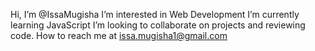 Hi, I’m @IssaMugisha
I’m interested in Web Development
I’m currently learning JavaScript
I’m looking to collaborate on projects and reviewing code.
How to reach me at issa.mugisha1@gmail.com

<!---
IssaMugisha/IssaMugisha is a ✨ special ✨ repository because its `README.md` (this file) appears on your GitHub profile.
You can click the Preview link to take a look at your changes.
--->
